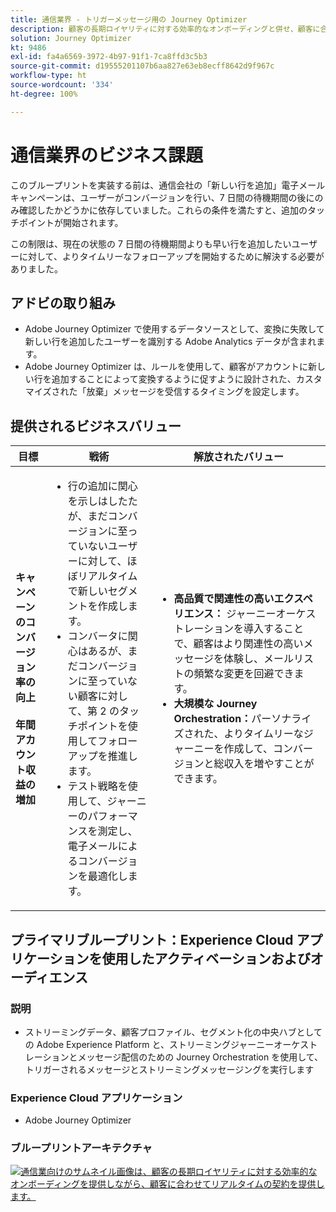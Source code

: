 ```yaml
---
title: 通信業界 - トリガーメッセージ用の Journey Optimizer
description: 顧客の長期ロイヤリティに対する効率的なオンボーディングと併せ、顧客に合わせてリアルタイムの契約を提供します。
solution: Journey Optimizer
kt: 9486
exl-id: fa4a6569-3972-4b97-91f1-7ca8ffd3c5b3
source-git-commit: d19555201107b6aa827e63eb8ecff8642d9f967c
workflow-type: ht
source-wordcount: '334'
ht-degree: 100%

---
```


# 通信業界のビジネス課題

このブループリントを実装する前は、通信会社の「新しい行を追加」電子メールキャンペーンは、ユーザーがコンバージョンを行い、7 日間の待機期間の後にのみ確認したかどうかに依存していました。これらの条件を満たすと、追加のタッチポイントが開始されます。

この制限は、現在の状態の 7 日間の待機期間よりも早い行を追加したいユーザーに対して、よりタイムリーなフォローアップを開始するために解決する必要がありました。

## アドビの取り組み

* Adobe Journey Optimizer で使用するデータソースとして、変換に失敗して新しい行を追加したユーザーを識別する Adobe Analytics データが含まれます。
* Adobe Journey Optimizer は、ルールを使用して、顧客がアカウントに新しい行を追加することによって変換するように促すように設計された、カスタマイズされた「放棄」メッセージを受信するタイミングを設定します。


## 提供されるビジネスバリュー

| 目標 | 戦術 | 解放されたバリュー |
|---|---|---|
| **キャンペーンのコンバージョン率の向上&#x200B;**<br></br>**年間アカウント収益の増加**</ul> | <ul><li>行の追加に関心を示しはしたたが、まだコンバージョンに至っていないユーザーに対して、ほぼリアルタイムで新しいセグメントを作成します。</li><li>コンバータに関心はあるが、まだコンバージョンに至っていない顧客に対して、第 2 のタッチポイントを使用してフォローアップを推進します。 </li><li>テスト戦略を使用して、ジャーニーのパフォーマンスを測定し、電子メールによるコンバージョンを最適化します。</li></ul> | <ul><li><strong>高品質で関連性の高いエクスペリエンス：</strong> ジャーニーオーケストレーションを導入することで、顧客はより関連性の高いメッセージを体験し、メールリストの頻繁な変更を回避できます。</li><li><strong>大規模な Journey Orchestration：</strong>パーソナライズされた、よりタイムリーなジャーニーを作成して、コンバージョンと総収入を増やすことができます。</li></ul> |

## プライマリブループリント：Experience Cloud アプリケーションを使用したアクティベーションおよびオーディエンス

### 説明

<ul><li>ストリーミングデータ、顧客プロファイル、セグメント化の中央ハブとしての Adobe Experience Platform と、ストリーミングジャーニーオーケストレーションとメッセージ配信のための Journey Orchestration を使用して、トリガーされるメッセージとストリーミングメッセージングを実行します</li></ul>

### Experience Cloud アプリケーション

<ul><li>Adobe Journey Optimizer</li></ul>

### ブループリントアーキテクチャ

<a href="https://experienceleague.adobe.com/docs/blueprints-learn/architecture/customer-journeys/journey-optimizer.html?lang=ja"><img alt="通信業向けのサムネイル画像は、顧客の長期ロイヤリティに対する効率的なオンボーディングを提供しながら、顧客に合わせてリアルタイムの契約を提供します。" src="https://experienceleague.adobe.com/docs/blueprints-learn/assets/journey-optimizer.png?lang=en"/></a>
